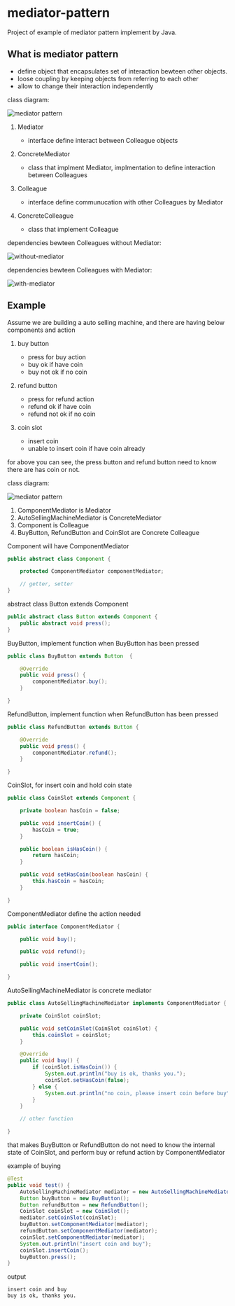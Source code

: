 # mediator-pattern
Project of example of mediator pattern implement by Java.

## What is mediator pattern
- define object that encapsulates set of interaction bewteen other objects.
- loose coupling by keeping objects from referring to each other
- allow to change their interaction independently

class diagram:

![mediator pattern](https://github.com/kan01234/design-patterns/blob/master/mediator-pattern/mediator-pattern.png)

1. Mediator
    - interface define interact between Colleague objects

2. ConcreteMediator
    - class that implment Mediator, implmentation to define interaction between Colleagues

3. Colleague
    - interface define communucation with other Colleagues by Mediator

4. ConcreteColleague
    - class that implement Colleague

dependencies bewteen Colleagues without Mediator:

![without-mediator](https://github.com/kan01234/design-patterns/blob/master/mediator-pattern/without-mediator.png)

dependencies bewteen Colleagues with Mediator:

![with-mediator](https://github.com/kan01234/design-patterns/blob/master/mediator-pattern/with-mediator.png)

## Example
Assume we are building a auto selling machine, and there are having below components and action

1. buy button
    - press for buy action
    - buy ok if have coin
    - buy not ok if no coin

2. refund button
    - press for refund action
    - refund ok if have coin
    - refund not ok if no coin

3. coin slot
    - insert coin
    - unable to insert coin if have coin already

for above you can see, the press button and refund button need to know there are has coin or not.

class diagram:

![mediator pattern](https://github.com/kan01234/design-patterns/blob/master/mediator-pattern/mediator-pattern-example.png)

1. ComponentMediator is Mediator
2. AutoSellingMachineMediator is ConcreteMediator
3. Component is Colleague
4. BuyButton, RefundButton and CoinSlot are Concrete Colleague

Component will have ComponentMediator
```java
public abstract class Component {

    protected ComponentMediator componentMediator;

    // getter, setter
}
```

abstract class Button extends Component
```java
public abstract class Button extends Component {
    public abstract void press();
}
```

BuyButton, implement function when BuyButton has been pressed
```java
public class BuyButton extends Button  {

    @Override
    public void press() {
        componentMediator.buy();
    }

}
```

RefundButton, implement function when RefundButton has been pressed
```java
public class RefundButton extends Button {

    @Override
    public void press() {
        componentMediator.refund();
    }

}
```

CoinSlot, for insert coin and hold coin state
```java
public class CoinSlot extends Component {

    private boolean hasCoin = false;

    public void insertCoin() {
        hasCoin = true;
    }

    public boolean isHasCoin() {
        return hasCoin;
    }

    public void setHasCoin(boolean hasCoin) {
        this.hasCoin = hasCoin;
    }

}
```

ComponentMediator define the action needed
```java
public interface ComponentMediator {

    public void buy();

    public void refund();

    public void insertCoin();

}
```

AutoSellingMachineMediator is concrete mediator
```java
public class AutoSellingMachineMediator implements ComponentMediator {

    private CoinSlot coinSlot;

    public void setCoinSlot(CoinSlot coinSlot) {
        this.coinSlot = coinSlot;
    }

    @Override
    public void buy() {
        if (coinSlot.isHasCoin()) {
            System.out.println("buy is ok, thanks you.");
            coinSlot.setHasCoin(false);
        } else {
            System.out.println("no coin, please insert coin before buy");
        }
    }

    // other function

}
```

that makes BuyButton or RefundButton do not need to know the internal state of CoinSlot, and perform buy or refund action by ComponentMediator

example of buying
```java
@Test
public void test() {
    AutoSellingMachineMediator mediator = new AutoSellingMachineMediator();
    Button buyButton = new BuyButton();
    Button refundButton = new RefundButton();
    CoinSlot coinSlot = new CoinSlot();
    mediator.setCoinSlot(coinSlot);
    buyButton.setComponentMediator(mediator);
    refundButton.setComponentMediator(mediator);
    coinSlot.setComponentMediator(mediator);
    System.out.println("insert coin and buy");
    coinSlot.insertCoin();
    buyButton.press();
}
```

output
```
insert coin and buy
buy is ok, thanks you.
```

